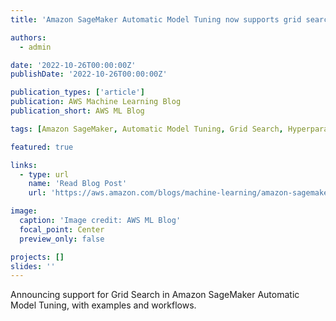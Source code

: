 ```yaml
---
title: 'Amazon SageMaker Automatic Model Tuning now supports grid search'

authors:
  - admin

date: '2022-10-26T00:00:00Z'
publishDate: '2022-10-26T00:00:00Z'

publication_types: ['article']
publication: AWS Machine Learning Blog
publication_short: AWS ML Blog

tags: [Amazon SageMaker, Automatic Model Tuning, Grid Search, Hyperparameters]

featured: true

links:
  - type: url
    name: 'Read Blog Post'
    url: 'https://aws.amazon.com/blogs/machine-learning/amazon-sagemaker-automatic-model-tuning-now-supports-grid-search/'

image:
  caption: 'Image credit: AWS ML Blog'
  focal_point: Center
  preview_only: false

projects: []
slides: ''
---
```


Announcing support for Grid Search in Amazon SageMaker Automatic Model Tuning, with examples and workflows.
